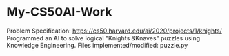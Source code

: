 # My-CS50AI-Work
Problem Specification: https://cs50.harvard.edu/ai/2020/projects/1/knights/
Programmed an AI to solve logical "Knights &Knaves" puzzles using Knowledge Engineering.
Files implemented/modified: puzzle.py
